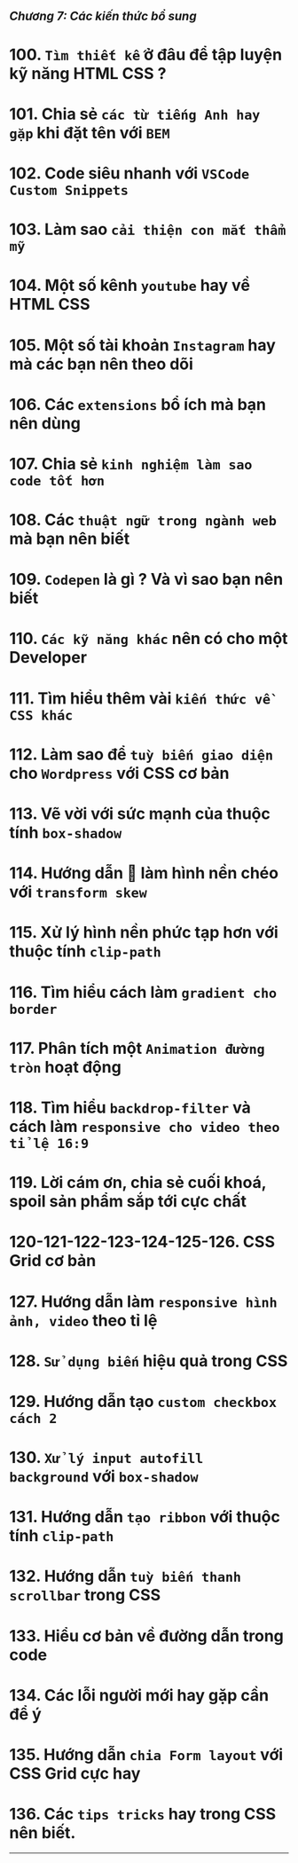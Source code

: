 ## _Chương 7: Các kiến thức bổ sung_

# 100. `Tìm thiết kế` ở đâu để tập luyện kỹ năng HTML CSS ?

# 101. Chia sẻ `các từ tiếng Anh hay gặp` khi đặt tên với `BEM`

# 102. Code siêu nhanh với `VSCode Custom Snippets`

# 103. Làm sao `cải thiện con mắt thẩm mỹ`

# 104. Một số kênh `youtube` hay về HTML CSS

# 105. Một số tài khoản `Instagram` hay mà các bạn nên theo dõi

# 106. Các `extensions` bổ ích mà bạn nên dùng

# 107. Chia sẻ `kinh nghiệm làm sao code tốt hơn`

# 108. Các `thuật ngữ trong ngành web` mà bạn nên biết

# 109. `Codepen` là gì ? Và vì sao bạn nên biết

# 110. `Các kỹ năng khác` nên có cho một Developer

# 111. Tìm hiểu thêm vài `kiến thức về CSS khác`

# 112. Làm sao để `tuỳ biến giao diện` cho `Wordpress` với CSS cơ bản

# 113. Vẽ vời với sức mạnh của thuộc tính `box-shadow`

# 114. Hướng dẫn  làm hình nền chéo với `transform skew`

# 115. Xử lý hình nền phức tạp hơn với thuộc tính `clip-path`

# 116. Tìm hiểu cách làm `gradient cho border`

# 117. Phân tích một `Animation đường tròn` hoạt động

# 118. Tìm hiểu `backdrop-filter` và cách làm `responsive cho video theo tỉ lệ 16:9`

# 119. Lời cám ơn, chia sẻ cuối khoá, spoil sản phẩm sắp tới cực chất

# 120-121-122-123-124-125-126. CSS Grid cơ bản

# 127. Hướng dẫn làm `responsive hình ảnh, video` theo tỉ lệ

# 128. `Sử dụng biến` hiệu quả trong CSS

# 129. Hướng dẫn tạo `custom checkbox cách 2`

# 130. `Xử lý input autofill background` với `box-shadow`

# 131. Hướng dẫn `tạo ribbon` với thuộc tính `clip-path`

# 132. Hướng dẫn `tuỳ biến thanh scrollbar` trong CSS

# 133. Hiểu cơ bản về đường dẫn trong code

# 134. Các lỗi người mới hay gặp cần để ý

# 135. Hướng dẫn `chia Form layout` với CSS Grid cực hay

# 136. Các `tips tricks` hay trong CSS nên biết.

---
